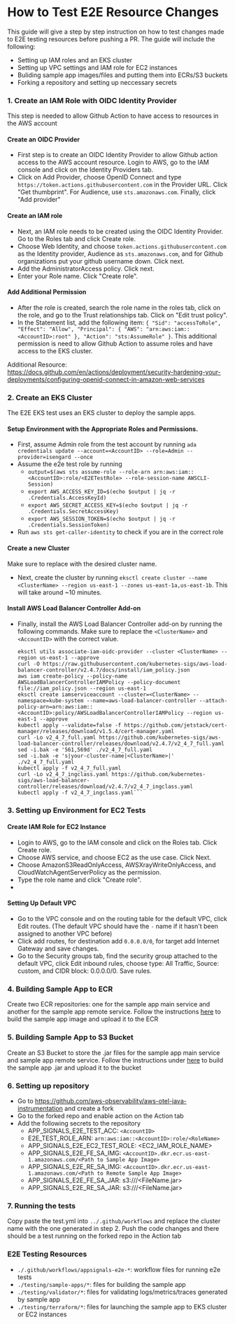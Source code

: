 # How to Test E2E Resource Changes
This guide will give a step by step instruction on how to test changes made to E2E testing resources before pushing a PR.
The guide will include the following:
- Setting up IAM roles and an EKS cluster
- Setting up VPC settings and IAM role for EC2 instances
- Buliding sample app images/files and putting them into ECRs/S3 buckets
- Forking a repository and setting up neccessary secrets


### 1. Create an IAM Role with OIDC Identity Provider
This step is needed to allow Github Action to have access to resources in the AWS account
#### Create an OIDC Provider
- First step is to create an OIDC Identity Provider to allow Github action access to the AWS account resource. Login to AWS, go to the IAM console and click on the Identity Providers tab.
- Click on Add Provider, choose OpenID Connect and type `https://token.actions.githubusercontent.com` in the Provider URL. Click "Get thumbprint". For Audience, use `sts.amazonaws.com`. Finally, click "Add provider"
#### Create an IAM role
- Next, an IAM role needs to be created using the OIDC Identity Provider. Go to the Roles tab and click Create role. 
- Choose Web Identity, and choose `token.actions.githubusercontent.com` as the Identity provider, Audience as `sts.amazonaws.com`, and for Github organizations put your github username down. Click next.
- Add the AdministratorAccess policy. Click next.
- Enter your Role name. Click "Create role".
#### Add Additional Permission
- After the role is created, search the role name in the roles tab, click on the role, and go to the Trust relationships tab. Click on "Edit trust policy".
- In the Statement list, add the following item: 
`{
  "Sid": "accessToRole",
  "Effect": "Allow",
  "Principal": {
  "AWS": "arn:aws:iam::<AccountID>:root"
  },
  "Action": "sts:AssumeRole"
  }`. This additional permission is need to allow Github Action to assume roles and have access to the EKS cluster. 

Additional Resource: https://docs.github.com/en/actions/deployment/security-hardening-your-deployments/configuring-openid-connect-in-amazon-web-services

### 2. Create an EKS Cluster 
The E2E EKS test uses an EKS cluster to deploy the sample apps.
#### Setup Environment with the Appropriate Roles and Permissions.
- First, assume Admin role from the test account by running `ada credentials update --account=<AccountID> --role=Admin --provider=isengard --once`
- Assume the e2e test role by running 
  - `output=$(aws sts assume-role --role-arn arn:aws:iam::<AccountID>:role/<E2ETestRole> --role-session-name AWSCLI-Session)`
  - `export AWS_ACCESS_KEY_ID=$(echo $output | jq -r .Credentials.AccessKeyId)`
  - `export AWS_SECRET_ACCESS_KEY=$(echo $output | jq -r .Credentials.SecretAccessKey)`
  - `export AWS_SESSION_TOKEN=$(echo $output | jq -r .Credentials.SessionToken)`
- Run `aws sts get-caller-identity` to check if you are in the correct role
#### Create a new Cluster
Make sure to replace <ClusterName> with the desired cluster name.
- Next, create the cluster by running `eksctl create cluster --name <ClusterName> --region us-east-1 --zones us-east-1a,us-east-1b`. This will take around ~10 minutes. 
#### Install AWS Load Balancer Controller Add-on
- Finally, install the AWS Load Balancer Controller add-on by running the following commands. Make sure to replace the `<ClusterName>` and `<AccountID>` with the correct value.
  ```
  eksctl utils associate-iam-oidc-provider --cluster <ClusterName> --region us-east-1 --approve
  curl -O https://raw.githubusercontent.com/kubernetes-sigs/aws-load-balancer-controller/v2.4.7/docs/install/iam_policy.json
  aws iam create-policy --policy-name AWSLoadBalancerControllerIAMPolicy --policy-document file://iam_policy.json --region us-east-1
  eksctl create iamserviceaccount --cluster=<ClusterName> --namespace=kube-system --name=aws-load-balancer-controller --attach-policy-arn=arn:aws:iam::<AccountID>:policy/AWSLoadBalancerControllerIAMPolicy --region us-east-1 --approve
  kubectl apply --validate=false -f https://github.com/jetstack/cert-manager/releases/download/v1.5.4/cert-manager.yaml
  curl -Lo v2_4_7_full.yaml https://github.com/kubernetes-sigs/aws-load-balancer-controller/releases/download/v2.4.7/v2_4_7_full.yaml
  sed -i.bak -e '561,569d' ./v2_4_7_full.yaml
  sed -i.bak -e 's|your-cluster-name|<ClusterName>|' ./v2_4_7_full.yaml
  kubectl apply -f v2_4_7_full.yaml
  curl -Lo v2_4_7_ingclass.yaml https://github.com/kubernetes-sigs/aws-load-balancer-controller/releases/download/v2.4.7/v2_4_7_ingclass.yaml
  kubectl apply -f v2_4_7_ingclass.yaml```

### 3. Setting up Environment for EC2 Tests
#### Create IAM Role for EC2 Instance
- Login to AWS, go to the IAM console and click on the Roles tab. Click Create role.
- Choose AWS service, and choose EC2 as the use case. Click Next.
- Choose AmazonS3ReadOnlyAccess, AWSXrayWriteOnlyAccess, and CloudWatchAgentServerPolicy as the permission. 
- Type the role name and click "Create role".
- 
#### Setting Up Default VPC
- Go to the VPC console and on the routing table for the default VPC, click Edit routes. (The default VPC should have the `-` name if it hasn't been assigned to another VPC before)
- Click add routes, for destination add `0.0.0.0/0`, for target add Internet Gateway and save changes.
- Go to the Security groups tab, find the security group attached to the default VPC, click Edit inbound rules, choose type: All Traffic, Source: custom, and CIDR block: 0.0.0.0/0. Save rules.

### 4. Building Sample App to ECR
Create two ECR repositories: one for the sample app main service and another for the sample app remote service. 
Follow the instructions [here](./sample-apps/README.md) to build the sample app image and upload it to the ECR

### 5. Building Sample App to S3 Bucket
Create an S3 Bucket to store the .jar files for the sample app main service and sample app remote service.
Follow the instructions under [here](./sample-apps/README.md) to build the sample app .jar and upload it to the bucket

### 6. Setting up repository
- Go to https://github.com/aws-observability/aws-otel-java-instrumentation and create a fork
- Go to the forked repo and enable action on the Action tab
- Add the following secrets to the repository
  - APP_SIGNALS_E2E_TEST_ACC: `<AccountID>`
  - E2E_TEST_ROLE_ARN: `arn:aws:iam::<AccountID>:role/<RoleName>`
  - APP_SIGNALS_E2E_EC2_TEST_ROLE: <EC2_IAM_ROLE_NAME>
  - APP_SIGNALS_E2E_FE_SA_IMG: `<AccountID>.dkr.ecr.us-east-1.amazonaws.com/<Path to Sample App Image>`
  - APP_SIGNALS_E2E_RE_SA_IMG: `<AccountID>.dkr.ecr.us-east-1.amazonaws.com/<Path to Remote Sample App Image>`
  - APP_SIGNALS_E2E_FE_SA_JAR: s3://<BucketName>/<FileName.jar>
  - APP_SIGNALS_E2E_RE_SA_JAR: s3://<BucketName>/<FileName.jar>


### 7. Running the tests
Copy paste the test.yml into `../.github/workflows` and replace the cluster name with the one generated in step 2. 
Push the code changes and there should be a test running on the forked repo in the Action tab

### E2E Testing Resources
- `./.github/workflows/appsignals-e2e-*`: workflow files for running e2e tests
- `./testing/sample-apps/*`: files for building the sample app
- `./testing/validator/*`: files for validating logs/metrics/traces generated by sample app
- `./testing/terraform/*`:  files for launching the sample app to EKS cluster or EC2 instances